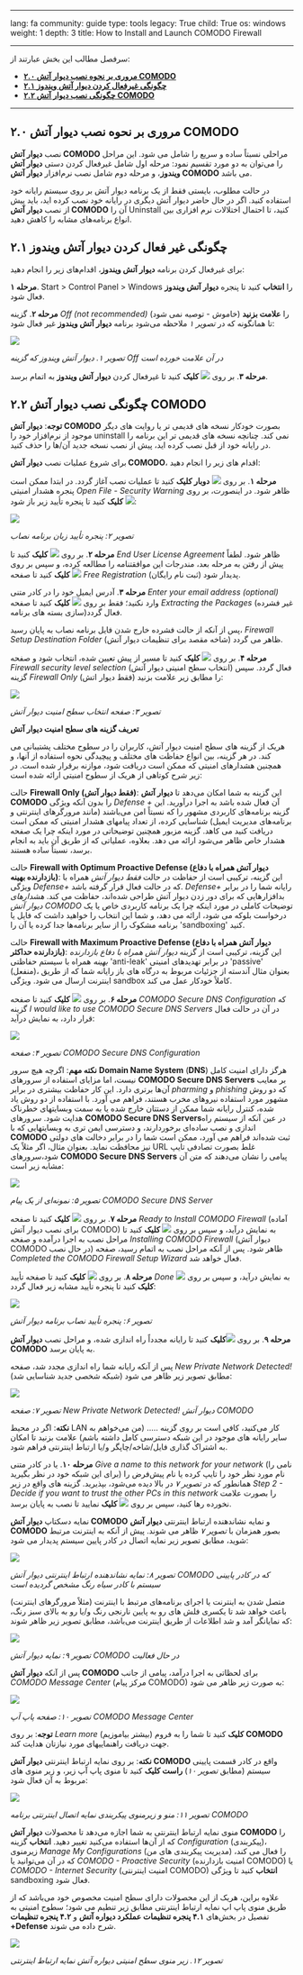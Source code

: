 

---

lang: fa
community: guide
type: tools
legacy: True
child: True
os: windows
weight: 1
depth: 3
title: How to Install and Launch COMODO Firewall 

---

سرفصل مطالب این بخش عبارتند از:

- [**۲.۰ مروری بر نحوه نصب دیوار آتش COMODO**](#2.0)
- [**۲.۱ چگونگی غیرفعال کردن دیوار آتش ویندوز**](#2.1)
- [**۲.۲ چگونگی نصب دیوار آتش COMODO**](#2.2)

-------

<a name="2.0"></a>
## ۲.۰ مروری بر نحوه نصب دیوار آتش COMODO ##

نصب **دیوار آتش COMODO** مراحلی نسبتاً ساده و سریع را شامل می شود. این مراحل را می‌توان به دو مورد تقسیم نمود: مرحله اول شامل غیرفعال کردن دستی **دیوار آتش ویندوز**، و مرحله دوم شامل نصب نرم‌افزار **دیوار آتش COMODO** می باشد. 

در حالت مطلوب، بایستی فقط از یک برنامه دیوار آتش بر روی سیستم رایانه خود استفاده کنید. اگر در حال حاضر دیوار آتش دیگری در رایانه خود نصب کرده اید، باید پیش از نصب **دیوار آتش COMODO** آن را Uninstall کنید، تا احتمال اختلالات نرم افزاری بین انواع برنامه‌های مشابه را کاهش دهید.


<a name="2.1"></a>
## ۲.۱ چگونگی غیر فعال کردن دیوار آتش ویندوز ##

برای غیرفعال کردن برنامه **دیوار آتش ویندوز**، اقدام‌های زیر را انجام دهید: 

**مرحله ۱**. Start > Control Panel > Windows را **انتخاب** کنید تا پنجره **دیوار آتش ویندوز** فعال شود.

**مرحله ۲**. گزینه *Off (not recommended)* (خاموش - توصیه نمی شود) را **علامت بزنید** تا همانگونه که در *تصویر ۱* ملاحظه می‌شود برنامه **دیوار آتش ویندوز** غیر فعال شود:

![](/sbox/screen/comodo-en/01.png)

*تصویر ۱. دیوار آتش ویندوز که گزینه Off در آن علامت خورده است*

**مرحله ۳**. بر روی ![](/sbox/screen/comodo-en/02.png) **کلیک** کنید تا غیرفعال کردن **دیوار آتش ویندوز** به اتمام برسد.


<a name="2.2"></a>
## ۲.۲ چگونگی نصب دیوار آتش COMODO ##

**توجه**: **دیوار آتش COMODO** بصورت خودکار نسخه های قدیمی تر یا روایت های دیگر موجود از نرم‌افزار خود را uninstall نمی کند. چنانچه نسخه های قدیمی تر این برنامه را در رایانه خود از قبل نصب کرده اید، پیش از نصب نسخه جدید آن‌/ها را حذف کنید. 

برای شروع عملیات نصب **دیوار آتش COMODO**، اقدام های زیر را انجام دهید:

**مرحله ۱**. بر روی ![](/sbox/screen/comodo-en/03.png) **دوبار کلیک** کنید تا عملیات نصب آغاز گردد. در ابتدا ممکن است پنجره هشدار امنیتی *Open File - Security Warning* ظاهر شود. در اینصورت، بر روی  ![](/sbox/screen/comodo-en/04.png) **کلیک** کنید تا پنجره تأیید زیر باز شود:

![](/sbox/screen/comodo-en/05.png)

*تصویر ۲: پنجره تأیید زبان برنامه نصاب* 


**مرحله ۲**. بر روی ![](/sbox/screen/comodo-en/06.png) **کلیک** کنید تا *End User License Agreement* ظاهر شود. لطفاً پیش از رفتن به مرحله بعد، مندرجات این موافقتنامه را مطالعه کرده، و سپس بر روی ![](/sbox/screen/comodo-en/07.png) **کلیک** کنید تا صفحه *Free Registration* (ثبت نام رایگان) پدیدار شود. 

**مرحله ۳**. آدرس ایمیل خود را در کادر متنی *Enter your email address (optional)* وارد نکنید؛ فقط بر روی  ![](/sbox/screen/comodo-en/09.png) **کلیک** کنید تا صفحه *Extracting the Packages* (غیر فشرده سازی بسته های برنامه)فعال گردد.  

پس از آنکه از حالت فشرده خارج شدن فایل برنامه نصاب به پایان رسید، *Firewall Setup Destination Folder* (شاخه مقصد برای تنظیمات دیوار آتش) ظاهر می گردد.

**مرحله ۴**. بر روی  ![](/sbox/screen/comodo-en/09.png) **کلیک** کنید تا مسیر از پیش تعیین شده، انتخاب شود و صفحه *Firewall security level selection* (انتخاب سطح امنیتی دیوار آتش) فعال گردد. سپس گزینه *Firewall Only* (فقط دیوار اتش) را مطابق زیر علامت بزنید:

![](/sbox/screen/comodo-en/11.png)

*تصویر ۳: صفحه انتخاب سطح امنیت دیوار آتش*

**تعریف گزینه های سطح امنیت دیوار آتش**

هریک از گزینه های سطح امنیت دیوار آتش، کاربران را در سطوح مختلف پشتیبانی می کند. در هر گزینه، بین  انواع حفاظت های مختلف و پیچیدگی نحوه استفاده از آنها، و همچنین هشدارهای امنیتی که ممکن است دریافت شود، موازنه برقرار شده است. در زیر شرح کوتاهی از هریک از سطوح امنیتی ارائه شده است:

حالت **Firewall Only (فقط دیوار آتش)**: این گزینه به شما امکان می‌دهد تا **دیوار آتش COMODO** را بدون آنکه ویژگی *Defense +* آن فعال شده باشد به اجرا درآورید. این گزینه برنامه‌های کاربردی مشهور را که نسبتاً امن می‌باشند (مانند مرورگرهای اینترنتی و برنامه‌های مدیریت ایمیل) شناسایی کرده، از تعداد پیامهای هشدار امنیتی که ممکن است دریافت کنید می کاهد. گزینه مزبور همچنین توضیحاتی در مورد اینکه چرا یک صفحه هشدار خاص ظاهر می‌شود ارائه می دهد. بعلاوه، عملیاتی که از طریق آن باید به انجام برسد، نسبتاً ساده هستند. 

حالت **Firewall with Optimum Proactive Defense (دیوار آتش همراه با دفاع بازدارنده بهینه)**: این گزینه، ترکیبی است از حفاظت در حالت *فقط دیوار آتش* همراه با ویژگی *Defense+* که در حالت فعال قرار گرفته باشد. *Defense+* رایانه شما را در برابر بدافزارهایی که برای دور زدن دیوار آتش طراحی شده‌اند، حفاظت می کند. *هشدارهای دیوار آتش COMODO* توضیحات کاملی در مورد اینکه چرا یک برنامه کاربردی خاص یا یک درخواست بلوکه می شود، ارائه می دهد، و شما این انتخاب را خواهید داشت که فایل یا برنامه مشکوک را از سایر برنامه‌ها جدا کرده یا آن را 'sandboxing' کنید.

حالت **Firewall with Maximum Proactive Defense (دیوار آتش همراه با دفاع بازدارنده حداکثر)**: این گزینه، ترکیبی است از گزینه *دیوار آتش همراه با دفاع بازدارنده بهینه* همراه با سیستم حفاظتی 'anti-leak' در برابر تهدیدهای امنیتی 'passive' (منفعل)، بعنوان مثال آندسته از جزئیات مربوط به درگاه های باز رایانه شما که از طریق اینترنت ارسال می شود. ویژگی sandbox کاملاً خودکار عمل می کند.


**مرحله ۶**. بر روی  ![](/sbox/screen/comodo-en/09.png) **کلیک** کنید تا صفحه *COMODO Secure DNS Configuration* که گزینه *I would like to use COMODO Secure DNS Servers* در آن در حالت فعال قرار دارد، به نمایش درآید:

![](/sbox/screen/comodo-en/12.png)

*تصویر ۴: صفحه COMODO Secure DNS Configuration* 


**نکته مهم**: اگرچه هیچ سرور **Domain Name System** (**DNS**) هرگز دارای امنیت کامل نیست، اما مزایای استفاده از سرورهای **COMODO Secure DNS Servers** بر معایب آن‌ها برتری دارد. این کار حفاظت بیشتری در برابر *pharming* و *phishing* که دو روش مشهور مورد استفاده نیروهای مخرب هستند، فراهم می آورد. با استفاده از دو روش یاد شده، کنترل رایانه شما ممکن از دستتان خارج شده یا به سمت وبسایتهای خطرناک هدایت شود. سرورهای **COMODO Secure DNS Servers**در عین آنکه از سیستم راه اندازی و نصب ساده‌ای برخوردارند، و دسترسی ایمن تری به وبسایتهایی که با **COMODO** ثبت شده‌اند فراهم می آورد، ممکن است شما را در برابر دخالت های دولتی نیز محافظت نماید. بعنوان مثال، اگر مثلاً یک URL غلط بصورت تصادفی تایپ شود،سرورهای **COMODO Secure DNS Servers** پیامی را نشان می‌دهند که متن آن مشابه زیر است:

![](/sbox/screen/comodo-en/126.png)

*تصویر ۵: نمونه‌ای از یک پیام COMODO Secure DNS Server*


**مرحله ۷**. بر روی  ![](/sbox/screen/comodo-en/09.png) **کلیک** کنید تا صفحه  *Ready to Install COMODO Firewall* (آماده برای نصب دیوار آتش COMODO) به نمایش درآید، و سپس بر روی ![](/sbox/screen/comodo-en/13.png) **کلیک** کنید تا مراحل نصب به اجرا درآمده و صفحه *Installing COMODO Firewall* (دیوار آتش COMODO در حال نصب) ظاهر شود. پس از آنکه مراحل نصب به اتمام رسید، صفحه *Completed the COMODO Firewall Setup Wizard* فعال خواهد شد.

**مرحله ۸**. بر روی  ![](/sbox/screen/comodo-en/14.png) **کلیک** کنید تا صفحه تأیید *Done* به نمایش درآید، و سپس بر روی ![](/sbox/screen/comodo-en/14.png) **کلیک** کنید تا پنجره تأیید مشابه زیر فعال گردد:

![](/sbox/screen/comodo-en/15.png)

*تصویر ۶: پنجره تأیید نصاب برنامه دیوار آتش*

**مرحله ۹**. بر روی ![](/sbox/screen/comodo-en/16.png)**کلیک** کنید تا رایانه مجدداً راه اندازی شده، و مراحل نصب **دیوار آتش COMODO** به پایان برسد.

پس از آنکه رایانه شما راه اندازی مجدد شد، صفحه  *New Private Network Detected!* (شبکه شخصی جدید شناسایی شد) مطابق تصویر زیر ظاهر می شود:

![](/sbox/screen/comodo-en/17.png)

*تصویر ۷: صفحه  New Private Network Detected! دیوار آتش COMODO* 


**نکته**: اگر در محیط LAN کار می‌کنید، کافی است بر روی گزینه ….. (من می‌خواهم به سایر رایانه های موجود در این شبکه دسترسی کامل داشته باشم) علامت بزنید تا امکان به اشتراک گذاری فایل/شاخه/چاپگر و/یا ارتباط اینترنتی فراهم شود.

**مرحله ۱۰**. یا در کادر متنی *Give a name to this network for your network* (نامی را برای این شبکه خود در نظر بگیرید) نام مورد نظر خود را تایپ کرده یا نام پیش‌فرض را همانطور که در *تصویر ۷* در بالا دیده می‌شود، بپذیرید. گزینه های واقع در زیر  *Step 2 - Decide if you want to trust the other PCs in this network*  را بصورت علامت نخورده رها کنید، سپس بر روی  ![](/sbox/screen/comodo-en/06.png) **کلیک** نمایید تا نصب به پایان برسد. 

نمایه دسکتاپ **دیوار آتش COMODO** و نمایه نشاندهنده ارتباط اینترنتی **دیوار آتش COMODO** بصور همزمان با *تصویر ۷* ظاهر می شوند. پیش از آنکه به اینترنت مرتبط شوید، مطابق تصویر زیر نمایه اتصال در کادر پایین سیستم پدیدار می شود:

![](/sbox/screen/comodo-en/18.png)

*تصویر ۸: نمایه نشاندهنده ارتباط اینترنتی دیوار آتش COMODO که در کادر پایینی سیستم با کادر سیاه رنگ مشخص گردیده است*

متصل شدن به اینترنت یا اجرای برنامه‌های مرتبط با اینترنت (مثلاً مرورگرهای اینترنت) باعث خواهد شد تا یکسری فلش های رو به پایین نارنجی رنگ و/یا رو به بالای سبز رنگ، که نمایانگر آمد و شد اطلاعات از طریق اینترنت می‌باشد، مطابق تصویر زیر ظاهر شوند:

![](/sbox/screen/comodo-en/19.png)

*تصویر ۹: نمایه دیوار آتش COMODO در حال فعالیت*


پس از آنکه **دیوار آتش COMODO** برای لحظاتی به اجرا درآمد، پیامی از جانب *COMODO Message Center* (مرکز پیام COMODO) به صورت زیر ظاهر می شود:

![](/sbox/screen/comodo-en/20.png)

*تصویر ۱۰: صفحه پاپ آپ COMODO Message Center*


**توجه**: بر روی *Learn more* (بیشتر بیاموزیم) **کلیک** کنید تا شما را به فروم **COMODO** جهت دریافت راهنماییهای مورد نیازتان هدایت کند.


**نکته**: بر روی نمایه ارتباط اینترنتی **دیوار آتش COMODO** واقع در کادر قسمت پایینی سیستم (مطابق *تصویر ۱۰*) **راست کلیک** کنید تا منوی پاپ آپ زیر، و زیر منوی های مربوط به آن فعال شود:

![](/sbox/screen/comodo-en/127.png)

*تصویر ۱۱: منو و زیرمنوی پیکربندی نمایه اتصال اینترنتی برنامه COMODO*

منوی نمایه ارتباط اینترنتی به شما اجازه می‌دهد تا محصولات **دیوار آتش COMODO** را که از آن‌ها استفاده می‌کنید تغییر دهید. **انتخاب** گزینه *Configuration* (پیکربندی)، زیرمنوی *Manage My Configurations* (مدیریت پیکربندی های من) را فعال می کند، که در آن می‌توانید یا *COMODO - Proactive Security* (امنیت بازدارنده COMODO) یا *COMODO - Internet Security* (امنیت اینترنتی COMODO) **انتخاب** کنید تا ویژگی sandboxing فعال شود. 

علاوه براین، هریک از این محصولات دارای سطح امنیت مخصوص خود می‌باشد که از طریق منوی پاپ اپ نمایه ارتباط اینترنتی مطابق زیر تنطیم می شود؛ سطوح امنیتی به  تفصیل در بخش‌های **۴.۱ پنجره تنظیمات عملکرد دیواره آتش** و **۴.۲ پنجره تنظیمات +Defense** شرح داده می شوند.

![](/sbox/screen/comodo-en/128.png)

*تصویر ۱۲. زیر منوی سطح امنیتی دیواره آتش نمایه ارتباط اینترنتی* 


